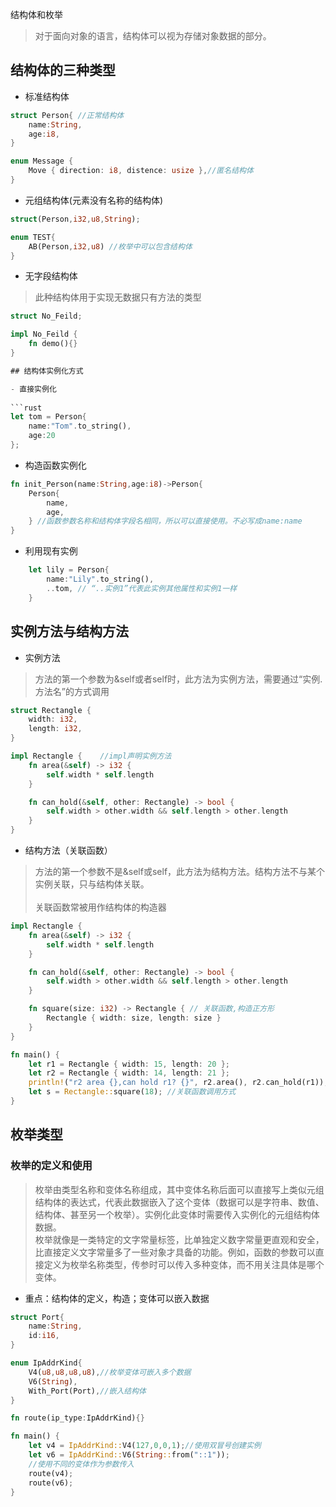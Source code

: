 结构体和枚举

> 对于面向对象的语言，结构体可以视为存储对象数据的部分。
>
## 结构体的三种类型

- 标准结构体
  
```rust
struct Person{ //正常结构体
    name:String,
    age:i8,
}

enum Message {
    Move { direction: i8, distence: usize },//匿名结构体
} 
```

- 元组结构体(元素没有名称的结构体)

```rust
struct(Person,i32,u8,String);

enum TEST{
    AB(Person,i32,u8) //枚举中可以包含结构体
}
```

- 无字段结构体

> 此种结构体用于实现无数据只有方法的类型
  
```rust
struct No_Feild;

impl No_Feild {
    fn demo(){}
}

## 结构体实例化方式

- 直接实例化
  
```rust
let tom = Person{
    name:"Tom".to_string(),
    age:20
};
```

- 构造函数实例化

```rust
fn init_Person(name:String,age:i8)->Person{
    Person{
        name,
        age,
    } //函数参数名称和结构体字段名相同，所以可以直接使用。不必写成name:name
}
```

- 利用现有实例

```rust
    let lily = Person{
        name:"Lily".to_string(),
        ..tom, // “..实例1”代表此实例其他属性和实例1一样
    } 
```

## 实例方法与结构方法

- 实例方法
  
> 方法的第一个参数为&self或者self时，此方法为实例方法，需要通过“实例.方法名”的方式调用
  
```rust
struct Rectangle {
    width: i32,
    length: i32,
}

impl Rectangle {    //impl声明实例方法
    fn area(&self) -> i32 {
        self.width * self.length
    }

    fn can_hold(&self, other: Rectangle) -> bool {
        self.width > other.width && self.length > other.length
    }
}
```

- 结构方法（关联函数）

> 方法的第一个参数不是&self或self，此方法为结构方法。结构方法不与某个实例关联，只与结构体关联。\
> \
> 关联函数常被用作结构体的构造器

```rust
impl Rectangle {
    fn area(&self) -> i32 {
        self.width * self.length
    }

    fn can_hold(&self, other: Rectangle) -> bool {
        self.width > other.width && self.length > other.length
    }

    fn square(size: i32) -> Rectangle { // 关联函数,构造正方形
        Rectangle { width: size, length: size }
    }
}

fn main() {
    let r1 = Rectangle { width: 15, length: 20 };
    let r2 = Rectangle { width: 14, length: 21 };
    println!("r2 area {},can hold r1? {}", r2.area(), r2.can_hold(r1)); //实例方法调用方式
    let s = Rectangle::square(18); //关联函数调用方式
}
```

## 枚举类型

### 枚举的定义和使用

> 枚举由类型名称和变体名称组成，其中变体名称后面可以直接写上类似元组结构体的表达式，代表此数据嵌入了这个变体（数据可以是字符串、数值、结构体、甚至另一个枚举）。实例化此变体时需要传入实例化的元组结构体数据。 \
> 枚举就像是一类特定的文字常量标签，比单独定义数字常量更直观和安全，比直接定义文字常量多了一些对象才具备的功能。例如，函数的参数可以直接定义为枚举名称类型，传参时可以传入多种变体，而不用关注具体是哪个变体。

- 重点：结构体的定义，构造；变体可以嵌入数据
  
```rust
struct Port{
    name:String,
    id:i16,
}

enum IpAddrKind{
    V4(u8,u8,u8,u8),//枚举变体可嵌入多个数据
    V6(String),
    With_Port(Port),//嵌入结构体
}

fn route(ip_type:IpAddrKind){}

fn main() {
    let v4 = IpAddrKind::V4(127,0,0,1);//使用双冒号创建实例
    let v6 = IpAddrKind::V6(String::from("::1"));
    //使用不同的变体作为参数传入
    route(v4);
    route(v6);
}
```


